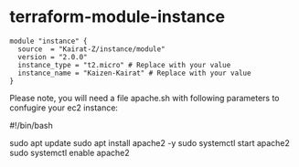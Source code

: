 # terraform-module-instance


```hcl
module "instance" {
  source  = "Kairat-Z/instance/module"
  version = "2.0.0"
  instance_type = "t2.micro" # Replace with your value
  instance_name = "Kaizen-Kairat" # Replace with your value
}
```

Please note, you will need a file apache.sh with following parameters to confugire your ec2 instance:

#!/bin/bash

sudo apt update
sudo apt install apache2 -y
sudo systemctl start apache2
sudo systemctl enable apache2